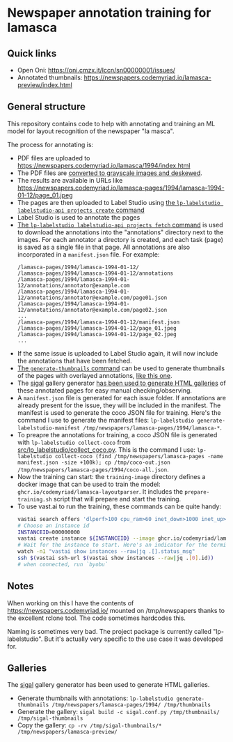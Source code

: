 Newspaper annotation training for lamasca
=========================================

Quick links
-----------

* Open Oni: https://oni.cmzx.it/lccn/sn00000001/issues/
* Annotated thumbnails: https://newspapers.codemyriad.io/lamasca-preview/index.html

General structure
-----------------

This repository contains code to help with annotating and training an ML model for layout recognition of the newspaper "la masca".

The process for annotating is:

* PDF files are uploaded to https://newspapers.codemyriad.io/lamasca/1994/index.html
* The PDF files are [converted to grayscale images and deskewed](src/lp_labelstudio/preprocess-pdf/cli.py).
* The results are available in URLs like https://newspapers.codemyriad.io/lamasca-pages/1994/lamasca-1994-01-12/page_01.jpeg
* The pages are then uploaded to Label Studio using [the `lp-labelstudio labelstudio-api projects create` command](src/lp_labelstudio/labelstudio_api.py#create)
* Label Studio is used to annotate the pages
* [The `lp-labelstudio labelstudio-api projects fetch` command](src/lp_labelstudio/labelstudio_api.py#fetch) is used to download the annotations into the "annotations" directory next to the images. For each annotator a directory is created, and each task (page) is saved as a single file in that page. All annotations are also incorporated in a `manifest.json` file. For example:
  ```
  /lamasca-pages/1994/lamasca-1994-01-12/
  /lamasca-pages/1994/lamasca-1994-01-12/annotations
  /lamasca-pages/1994/lamasca-1994-01-12/annotations/annotator@example.com
  /lamasca-pages/1994/lamasca-1994-01-12/annotations/annotator@example.com/page01.json
  /lamasca-pages/1994/lamasca-1994-01-12/annotations/annotator@example.com/page02.json
  ...
  /lamasca-pages/1994/lamasca-1994-01-12/manifest.json
  /lamasca-pages/1994/lamasca-1994-01-12/page_01.jpeg
  /lamasca-pages/1994/lamasca-1994-01-12/page_02.jpeg
  ...
  ```
* If the same issue is uploaded to Label Studio again, it will now include the annotations that have been fetched.
* [The `generate-thumbnails` command](src/lp_labelstudio/generate_thumbnails.py) can be used to generate thumbnails of the pages with overlayed annotations, [like this one](https://newspapers.codemyriad.io/lamasca-preview/lamasca-1994-01-19/page_01.jpeg).
* The [sigal](https://sigal.saimon.org/) gallery generator [has been used to generate HTML galleries](#galleries) of these annotated pages for easy manual checking/observing.
* A `manifest.json` file is generated for each issue folder. If annotations are already present for the issue, they will be included in the manifest. The manifest is used to generate the coco JSON file for training. Here's the command I use to generate the manifest files: `lp-labelstudio generate-labelstudio-manifest /tmp/newspapers/lamasca-pages/1994/lamasca-*`.
* To preapre the annotations for training, a coco JSON file is generated with `lp-labelstudio collect-coco` from [src/lp_labelstudio/collect_coco.py](src/lp_labelstudio/collect_coco.py#collect_coco). This is the command I use: `lp-labelstudio collect-coco (find /tmp/newspapers/lamasca-pages -name manifest.json -size +100k); cp /tmp/coco-out.json /tmp/newspapers/lamasca-pages/1994/coco-all.json`.
* Now the training can start: the `training-image` directory defines a docker image that can be used to train the model: `ghcr.io/codemyriad/lamasca-layoutparser`. It includes the `prepare-training.sh` script that will prepare and start the training.
* To use vast.ai to run the training, these commands can be quite handy:
  ```bash
  vastai search offers 'dlperf>100 cpu_ram>60 inet_down>1000 inet_up>1000 gpu_name=RTX_4090 num_gpus>=2' -o dph
  # Choose an instance id
  INSTANCEID=000000000
  vastai create instance ${INSTANCEID} --image ghcr.io/codemyriad/lamasca-layoutparser --disk 100 --onstart-cmd "byobu new-session -d -s training 'touch ~/.no_auto_tmux; bash /usr/local/bin/prepare-training.sh'"
  # Wait for the instance to start. Here's an indicator for the terminal (but you can follow on their web UI too)
  watch -n1 "vastai show instances --raw|jq .[].status_msg"
  ssh $(vastai ssh-url $(vastai show instances --raw|jq .[0].id))
  # when connected, run `byobu`
  ```

Notes
-----

When working on this I have the contents of https://newspapers.codemyriad.io/ mounted on /tmp/newspapers thanks to the excellent rclone tool. The code sometimes hardcodes this.

Naming is sometimes very bad. The project package is currently called "lp-labelstudio". But it's actually very specific to the use case it was developed for.

Galleries
---------

The [sigal](https://sigal.saimon.org/) gallery generator has been used to generate HTML galleries.
* Generate thumbnails with annotations: `lp-labelstudio generate-thumbnails /tmp/newspapers/lamasca-pages/1994/ /tmp/thumbnails`
* Generate the gallery: `sigal build -c sigal.conf.py /tmp/thumbnails/ /tmp/sigal-thumbnails`
* Copy the gallery: `cp -rv /tmp/sigal-thumbnails/* /tmp/newspapers/lamasca-preview/`
